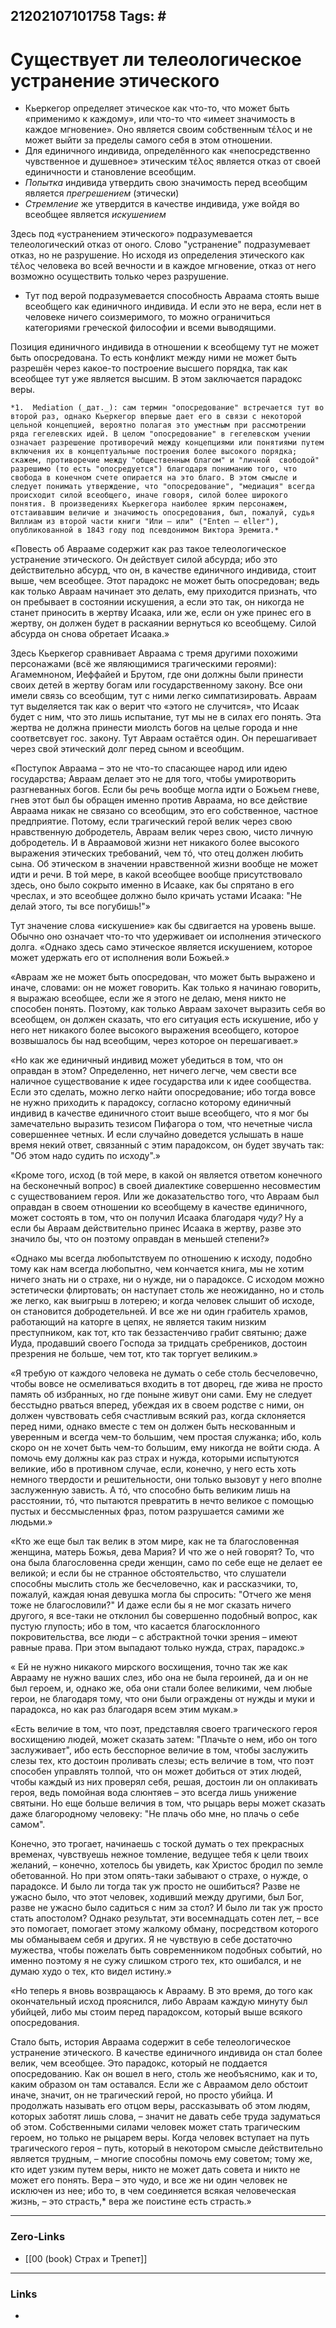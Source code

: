 21202107101758
Tags: # 
---
# Существует ли телеологическое устранение этического

 -  Кьеркегор определяет этическое как что-то, что может быть «применимо к каждому», или что-то что «имеет значимость в каждое мгновение». Оно является своим собственным τέλος и не может выйти за пределы самого себя в этом отношении. 
 -  Для единичного индивида, определённого как «непосредственно чувственное и душевное» этическим τέλος является отказ от своей единичности и становление всеобщим. 
 -  *Попытка* индивида утвердить свою значимость перед всеобщим является *прегрешением* (этически)
 -  *Стремление* же утвердится в качестве индивида, уже войдя во всеобщее является *искушением*

Здесь под «устранением этического» подразумевается телеологический отказ от оного. Слово "устранение" подразумевает отказ, но не разрушение. Но исходя из определения этического как τέλος человека во всей вечности и в каждое мгновение, отказ от него возможно осуществить только через разрушение. 

- Тут под верой подразумевается способность Авраама стоять выше всеобщего как единичного индивида.
   И если это не вера, если нет в человеке ничего соизмеримого, то можно ограничиться категориями греческой философии и всеми выводящими.

Позиция единичного индивида в отношении к всеобщему тут не может быть опосредована. То есть
конфликт между ними не может быть разрешён через какое-то построение высшего порядка, так как
всеобщее тут уже является высшим. В этом заключается парадокс веры. 

	*1.  Mediation (_дат._): сам термин "опосредование" встречается тут во второй раз, однако Кьеркегор впервые дает его в связи с некоторой цельной концепцией, вероятно полагая это уместным при рассмотрении ряда гегелевских идей. В целом "опосредование" в гегелевском учении означает разрешение противоречий между концепциями или понятиями путем включения их в концептуальные построения более высокого порядка; скажем, противоречие между "общественным благом" и "личной 	свободой" разрешимо (то есть "опосредуется") благодаря пониманию того, что свобода в конечном счете опирается на это благо. В этом смысле и следует понимать утверждение, что "опосредование", "медиация" всегда происходит силой всеобщего, иначе говоря, силой более широкого понятия. В произведениях Кьеркегора наиболее ярким персонажем, отстаивавшим величие и значимость опосредования, был, пожалуй, судья Виллиам из второй части книги "Или – или" ("Enten – eller"), опубликованной в 1843 году под псевдонимом Виктора Эремита.*
	
«Повесть об Аврааме содержит как раз такое телеологическое устранение этического.
Он действует силой абсурда; ибо это действительно абсурд, что он, в качестве единичного индивида, стоит выше, чем всеобщее. Этот парадокс не может быть опосредован; ведь как только Авраам начинает это делать, ему приходится признать, что он пребывает в состоянии искушения, а если это так, он никогда не станет приносить в жертву Исаака, или же, если он уже принес его в жертву, он должен будет в раскаянии вернуться ко всеобщему. Силой абсурда он снова обретает Исаака.»

Здесь Кьеркегор сравнивает Авраама с тремя другими похожими персонажами (всё же являющимися трагическими героями): Агамемноном, Иеффайей и Брутом, где они должны были принести своих детей в жертву богам или государственному закону. Все они имели связь со всеобщим, тут с ними легко симпатизировать. Авраам тут выделяется так как о верит что «этого не случится», что Исаак будет с ним, 
что это лишь испытание, тут мы не в силах его понять. Эта жертва не должна принести миолсть богов на целые города и нне соответсвует гос. закону. Тут Авраам остаётся один. Он перешагивает через свой этический долг перед сыном и всеобщим. 

«Поступок Авраама – это не что-то спасающее народ или идею государства; Авраам делает это не для того, чтобы умиротворить разгневанных богов. Если бы речь вообще могла идти о Божьем гневе, гнев этот был бы обращен именно против Авраама, но все действие Авраама никак не связано со всеобщим, это его собственное, частное предприятие. Потому, если трагический герой велик через свою нравственную добродетель, Авраам велик через свою, чисто личную добродетель. И в Авраамовой жизни нет никакого более высокого выражения этических требований, чем т&#243;, что отец должен любить сына. Об этическом в значении нравственной жизни вообще не может идти и речи. В той мере, в какой всеобщее вообще присутствовало здесь, оно было сокрыто именно в Исааке, как бы спрятано в его чреслах, и это всеобщее должно было кричать устами Исаака: "Не делай этого, ты все погубишь!"»

Тут значение слова «искушение» как бы сдвигается на уровень выше. Обычно оно означает что-то что удерживает ои исполнения этического долга. «Однако здесь само этическое является искушением, которое может удержать его от исполнения воли Божьей.»

«Авраам же не может быть опосредован, что может быть выражено и иначе, словами: он не может говорить. Как только я начинаю говорить, я выражаю всеобщее, если же я этого не делаю, меня никто не способен понять. Поэтому, как только Авраам захочет выразить себя во всеобщем, он должен сказать, что его ситуация есть искушение, ибо у него нет никакого более высокого выражения всеобщего, которое возвышалось бы над всеобщим, через которое он перешагивает.»

«Но как же единичный индивид может убедиться в том, что он оправдан в этом? Определенно, нет ничего легче, чем свести все наличное существование к идее государства или к идее сообщества. Если это сделать, можно легко найти опосредование; ибо тогда вовсе не нужно приходить к парадоксу, согласно которому единичный индивид в качестве единичного стоит выше всеобщего, что я мог бы замечательно выразить тезисом Пифагора о том, что нечетные числа совершеннее четных. И если случайно доведется услышать в наше время некий ответ, связанный с этим парадоксом, он будет звучать так: "Об этом надо судить по исходу".»

«Кроме того, исход (в той мере, в какой он является ответом конечного на бесконечный вопрос) в своей диалектике совершенно несовместим с существованием героя. Или же доказательство того, что Авраам был оправдан в своем отношении ко всеобщему в качестве единичного, может состоять в том, что он получил Исаака благодаря _чуду?_ Ну а если бы Авраам действительно принес Исаака в жертву, разве это значило бы, что он поэтому оправдан в меньшей степени?»

«Однако мы всегда любопытствуем по отношению к исходу, подобно тому как нам всегда любопытно, чем кончается книга, мы не хотим ничего знать ни о страхе, ни о нужде, ни о парадоксе. С исходом можно эстетически флиртовать; он наступает столь же неожиданно, но и столь же легко, как выигрыш в лотерею; и когда человек слышит об исходе, он становится добродетельней. И все же ни один грабитель храмов, работающий на каторге в цепях, не является таким низким преступником, как тот, кто так беззастенчиво грабит святыню; даже Иуда, продавший своего Господа за тридцать сребреников, достоин презрения не больше, чем тот, кто так торгует великим.»

«Я требую от каждого человека не думать о себе столь бесчеловечно, чтобы вовсе не осмеливаться входить в тот дворец, где жива не просто память об избранных, но где поныне живут они сами. Ему не следует бесстыдно рваться вперед, убеждая их в своем родстве с ними, он должен чувствовать себя счастливым всякий раз, когда склоняется перед ними, однако вместе с тем он должен быть нескованным и уверенным и всегда чем-то большим, чем простая служанка; ибо, коль скоро он не хочет быть чем-то большим, ему никогда не войти сюда. А помочь ему должны как раз страх и нужда, которыми испытуются великие, ибо в противном случае, если, конечно, у него есть хоть немного твердости и решительности, они только вызовут у него вполне заслуженную зависть. А т&#243;, что способно быть великим лишь на расстоянии, т&#243;, что пытаются превратить в нечто великое с помощью пустых и бессмысленных фраз, потом разрушается самими же людьми.»

«Кто же еще был так велик в этом мире, как не та благословенная женщина, матерь Божья, дева Мария? И что же о ней говорят? То, что она была благословенна среди женщин, само по себе еще не делает ее великой; и если бы не странное обстоятельство, что слушатели способны мыслить столь же бесчеловечно, как и рассказчики, то, пожалуй, каждая юная девушка могла бы спросить: "Отчего же меня тоже не благословили?" И даже если бы я не мог сказать ничего другого, я все-таки не отклонил бы совершенно подобный вопрос, как пустую глупость; ибо в том, что касается благосклонного покровительства, все люди – с абстрактной точки зрения – имеют равные права. При этом выпадают только нужда, страх, парадокс.»

« Ей не нужно никакого мирского восхищения, точно так же как Аврааму не нужно ваших слез, ибо она не была героиней, да и он не был героем, и, однако же, оба они стали более великими, чем любые герои, не благодаря тому, что они были ограждены от нужды и муки и парадокса, но как раз благодаря всем этим мукам.»

«Есть величие в том, что поэт, представляя своего трагического героя восхищению людей, может сказать затем: "Плачьте о нем, ибо он того заслуживает", ибо есть бесспорное величие в том, чтобы заслужить слезы тех, кто достоин проливать слезы; есть величие в том, что поэт способен управлять толпой, что он может добиться от этих людей, чтобы каждый из них проверял себя, решая, достоин ли он оплакивать героя, ведь помойная вода слюнтяев – это всегда лишь унижение святыни. Но еще больше величия в том, что рыцарь веры может сказать даже благородному человеку: "Не плачь обо мне, но плачь о себе самом".

Конечно, это трогает, начинаешь с тоской думать о тех прекрасных временах, чувствуешь нежное томление, ведущее тебя к цели твоих желаний, – конечно, хотелось бы увидеть, как Христос бродил по земле обетованной. Но при этом опять-таки забывают о страхе, о нужде, о парадоксе. И было ли тогда так уж просто не ошибиться? Разве не ужасно было, что этот человек, ходивший между другими, был Бог, разве не ужасно было садиться с ним за стол? И было ли так уж просто стать апостолом? Однако результат, эти восемнадцать сотен лет, – все это помогает, помогает этому жалкому обману, посредством которого мы обманываем себя и других. Я не чувствую в себе достаточно мужества, чтобы пожелать быть современником подобных событий, но именно поэтому я не сужу слишком строго тех, кто ошибался, и не думаю худо о тех, кто видел истину.»

«Но теперь я вновь возвращаюсь к Аврааму. В это время, до того как окончательный исход прояснился, либо Авраам каждую минуту был убийцей, либо мы стоим перед парадоксом, который выше всякого опосредования.

Стало быть, история Авраама содержит в себе телеологическое устранение этического. В качестве единичного индивида он стал более велик, чем всеобщее. Это парадокс, который не поддается опосредованию. Как он вошел в него, столь же необъяснимо, как и то, каким образом он там оставался. Если же с Авраамом дело обстоит иначе, значит, он не трагический герой, но просто убийца. И продолжать называть его отцом веры, рассказывать об этом людям, которых заботят лишь слова, – значит не давать себе труда задуматься об этом. Собственными силами человек может стать трагическим героем, но только не рыцарем веры. Когда человек вступает на путь трагического героя – путь, который в некотором смысле действительно является трудным, – многие способны помочь ему советом; тому же, кто идет узким путем веры, никто не может дать совета и никто не может его понять. Вера – это чудо, и все же ни один человек не исключен из нее; ибо то, в чем соединяется всякая человеческая жизнь, – это страсть,* вера же поистине есть страсть.»

---
### Zero-Links
- [[00 (book) Страх и Трепет]]
---
### Links
- 


